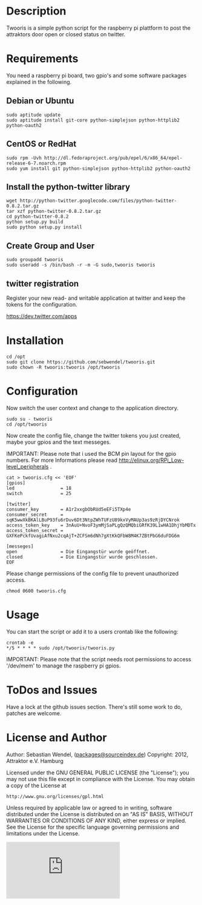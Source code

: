 # Description #
Twooris is a simple python script for the raspberry pi plattform to post the attraktors door open or closed status on twitter.

# Requirements #
You need a raspberry pi board, two gpio's and some software packages explained in the following.

## Debian or Ubuntu ##

    sudo aptitude update
    sudo aptitude install git-core python-simplejson python-httplib2 python-oauth2

## CentOS or RedHat ##

    sudo rpm -Uvh http://dl.fedoraproject.org/pub/epel/6/x86_64/epel-release-6-7.noarch.rpm
    sudo yum install git python-simplejson python-httplib2 python-oauth2

## Install the python-twitter library ##

    wget http://python-twitter.googlecode.com/files/python-twitter-0.8.2.tar.gz
    tar xzf python-twitter-0.8.2.tar.gz
    cd python-twitter-0.8.2
    python setup.py build
    sudo python setup.py install

## Create Group and User

    sudo groupadd twooris
    sudo useradd -s /bin/bash -r -m -G sudo,twooris twooris

## twitter registration ##
Register your new read- and writable application at twitter and keep the tokens for the configuration.

<https://dev.twitter.com/apps>

# Installation #

    cd /opt
    sudo git clone https://github.com/sebwendel/twooris.git
    sudo chown -R twooris:twooris /opt/twooris

# Configuration #
Now switch the user context and change to the application directory.

    sudo su - twooris
    cd /opt/twooris

Now create the config file, change the twitter tokens you just created, maybe your gpios and the text messeges.

IMPORTANT: Please note that i used the BCM pin layout for the gpio numbers. For more Informations please read <http://elinux.org/RPi_Low-level_peripherals> .

    cat > twooris.cfg << 'EOF'
    [gpios]
    led                 = 18
    switch              = 25
 
    [twitter]
    consumer_key        = A1r2xxgbObRUd5eEFi5TXp4e
    consumer_secret     = sqK5wwXkBKAlLBuP93fu6rDuv6Dt3NtpZWhTUFzU89kxVyMAUp3as9zRjDYCNrok
    access_token_key    = 3nAuU+NvoF3ymMjSaPLgQzQMQbiGRfK39L1wHA1DhjYbMDTx
    access_token_secret = GXFKePckfUvagiAfNxu2cqAjT+ZCFSm6dNh7gXtKkQFbW8M4K7ZBtPbG6duFDG6m
    
    [messeges]
    open                = Die Eingangstür wurde geöffnet.
    closed              = Die Eingangstür wurde geschlossen.
    EOF

Please change permissions of the config file to prevent unauthorized access.

    chmod 0600 twooris.cfg

# Usage #

You can start the script or add it to a users crontab like the following:

    crontab -e
    */5 * * * * sudo /opt/twooris/twooris.py

IMPORTANT: Please note that the script needs root permissions to access '/dev/mem' to manage the raspberry pi gpios.
    
# ToDos and Issues #
Have a lock at the github issues section. There's still some work to do, patches are welcome.

# License and Author #

Author: Sebastian Wendel, (<packages@sourceindex.de>) Copyright: 2012, Attraktor e.V. Hamburg

Licensed under the GNU GENERAL PUBLIC LICENSE (the "License");
you may not use this file except in compliance with the License.
You may obtain a copy of the License at

    http://www.gnu.org/licenses/gpl.html

Unless required by applicable law or agreed to in writing, software
distributed under the License is distributed on an "AS IS" BASIS,
WITHOUT WARRANTIES OR CONDITIONS OF ANY KIND, either express or implied.
See the License for the specific language governing permissions and
limitations under the License.

![Tracking Pixel](https://tracking.sourceindex.de/piwik.php?idsite=5&amp;rec=1)
